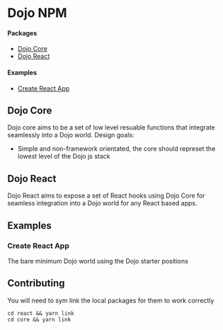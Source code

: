 # Dojo NPM


#### Packages
- [Dojo Core](./core)
- [Dojo React](./react/)

#### Examples
- [Create React App](./examples/create-react-app)

## Dojo Core

Dojo core aims to be a set of low level resuable functions that integrate seamlessly into a Dojo world. Design goals:

- Simple and non-framework orientated, the core should represet the lowest level of the Dojo js stack


## Dojo React

Dojo React aims to expose a set of React hooks using Dojo Core for seamless integration into a Dojo world for any React based apps.


## Examples

### Create React App

The bare minimum Dojo world using the Dojo starter positions


## Contributing 

You will need to sym link the local packages for them to work correctly

```
cd react && yarn link
cd core && yarn link
```
